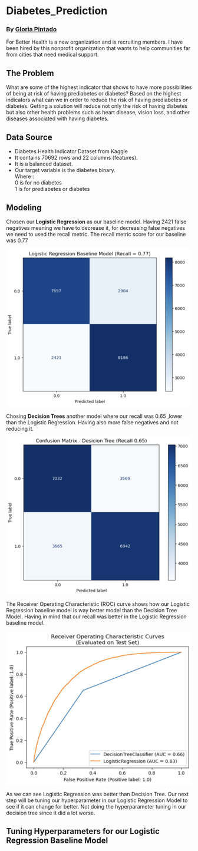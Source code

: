 # Diabetes_Prediction
### By [Gloria Pintado](https://github.com/gloriapintado)

For Better Health is a new organization and is recruiting members. I have been hired by this nonprofit organization that wants to help communities far from cities that need medical support.

## The Problem
What are some of the highest indicator that shows to have more possibilities of being at risk of having prediabetes or diabetes? Based on the highest indicators what can we in order to reduce the risk of having prediabetes or diabetes. Getting a solution will reduce not only the risk of having diabetes but also other health problems such as heart disease, vision loss, and other diseases associated with having diabetes.

## Data Source
- Diabetes Health Indicator Dataset from Kaggle
- It contains 70692 rows and 22 columns (features).
- It is a balanced dataset.
- Our target variable is the diabetes binary. \
  Where :\
    0 is for no diabetes \
    1 is for prediabetes or diabetes

## Modeling
Chosen our **Logistic Regression** as our baseline model. Having 2421 false negatives meaning we have to decrease it, for decreasing false negatives we need to used the recall metric. The recall metric score for our baseline was 0.77

![LR Baseline model CM](https://github.com/gloriapintado/Diabetes_Prediction/blob/main/Images/LR%20Baseline%20model%20CM.png)

Chosing **Decision Trees** another model where our recall was 0.65 ,lower than the Logistic Regression. Having also more false negatives and not reducing it.

![Decision Tree model CM](https://github.com/gloriapintado/Diabetes_Prediction/blob/main/Images/Decision%20Tree%20model%20CM.png)

The Receiver Operating Characteristic (ROC) curve shows how our Logistic Regression baseline model is way better model than the Decision Tree Model.
Having in mind that our recall was better in the Logistic Regression baseline model.
     
![Comparing RUC curve for Basline M and DT](https://github.com/gloriapintado/Diabetes_Prediction/blob/main/Images/Comparing%20RUC%20curve%20for%20Basline%20M%20and%20DT.png)

As we can see Logistic Regression was better than Decision Tree. Our next step will be tuning our hyperparameter in our Logistic Regression Model to see if it can change for better. Not doing the hyperparameter tuning in our decision tree since it did a lot worse.
     
## Tuning Hyperparameters for our Logistic Regression Baseline Model